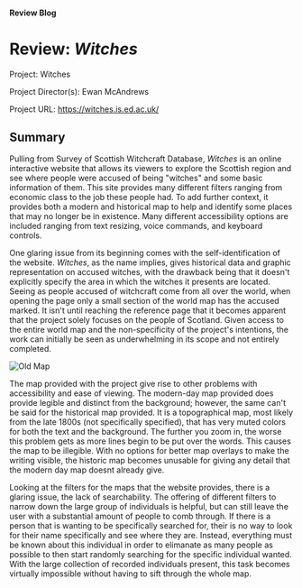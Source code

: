 #### Review Blog

# Review: *Witches*

Project: Witches

Project Director(s): Ewan McAndrews

Project URL: <https://witches.is.ed.ac.uk/>

## Summary

Pulling from Survey of Scottish Witchcraft Database, *Witches* is an online interactive website that allows its viewers to explore the Scottish region and see where people were accused of being "witches" and some basic information of them. This site provides many different filters ranging from economic class to the job these people had. To add further context, it provides both a modern and historical map to help and identify some places that may no longer be in existence. Many different accessibility options are included ranging from text resizing, voice commands, and keyboard controls.

One glaring issue from its beginning comes with the self-identification of the website. *Witches*, as the name implies, gives historical data and graphic representation on accused witches, with the drawback being that it doesn't explicitly specify the area in which the witches it presents are located. Seeing as people accused of witchcraft come from all over the world, when opening the page only a small section of the world map has the accused marked. It isn't until reaching the reference page that it becomes apparent that the project solely focuses on the people of Scotland. Given access to the entire world map and the non-specificity of the project's intentions, the work can initially be seen as underwhelming in its scope and not entirely completed. 

![Old Map](https://goldentoad12.github.io/matthew-freeman-CNU/images/oldmap.jpg)

The map provided with the project give rise to other problems with accessibility and ease of viewing. The modern-day map provided does provide legible and distinct from the background; however, the same can't be said for the historical map provided. It is a topographical map, most likely from the late 1800s (not specifically specified), that has very muted colors for both the text and the background. The further you zoom in, the worse this problem gets as more lines begin to be put over the words. This causes the map to be illegible. With no options for better map overlays to make the writing visible, the historic map becomes unusable for giving any detail that the modern day map doesnt already give.

Looking at the filters for the maps that the website provides, there is a glaring issue, the lack of searchability. The offering of different filters to narrow down the large group of individuals is helpful, but can still leave the user with a substantial amount of people to comb through. If there is a person that is wanting to be specifically searched for, their is no way to look for their name specifically and see where they are. Instead, everything must be known about this individual in order to elimanate as many people as possible to then start randomly searching for the specific individual wanted. With the large collection of recorded individuals present, this task becomes virtually impossible without having to sift through the whole map.
